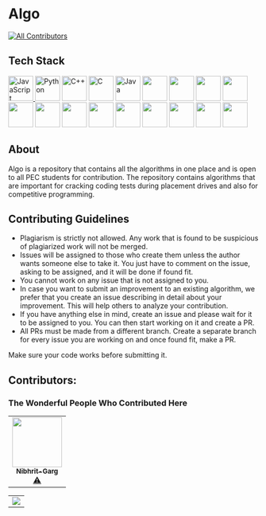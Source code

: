 # Algo
<!-- ALL-CONTRIBUTORS-BADGE:START - Do not remove or modify this section -->
[![All Contributors](https://img.shields.io/badge/all_contributors-1-orange.svg?style=flat-square)](#contributors-)
<!-- ALL-CONTRIBUTORS-BADGE:END -->

## Tech Stack
<a href="https://developer.mozilla.org/en-US/docs/Web/JavaScript" title="JavaScript"><img src="https://github.com/tomchen/stack-icons/blob/master/logos/javascript.svg" alt="JavaScript" width="50px" height="50px">
</a><a href="https://www.python.org/" title="Python"><img src="https://github.com/tomchen/stack-icons/blob/master/logos/python.svg" alt="Python" width="50px" height="50px"></a>
<a href="https://isocpp.org/" title="C++"><img src="https://github.com/tomchen/stack-icons/blob/master/logos/c-plusplus.svg" alt="C++" width="50px" height="50px"></a>
<a href="https://en.wikipedia.org/wiki/C_(programming_language)" title="C"><img src="https://github.com/tomchen/stack-icons/blob/master/logos/c.svg" alt="C" width="50px" height="50px"></a>
<a href="https://www.java.com/" title="Java"><img src="https://github.com/tomchen/stack-icons/blob/master/logos/java.svg" alt="Java" width="50px" height="50px"></a>
<img src="https://github.com/get-icon/geticon/blob/master/logos/dart.svg" width="50px" height="50px">
<img src="https://github.com/get-icon/geticon/blob/master/logos/ruby.svg" width="50px" height="50px">
<img src="https://github.com/get-icon/geticon/blob/master/logos/c-sharp.svg" width="50px" height="50px">
<img src="https://github.com/get-icon/geticon/blob/master/logos/go.svg" width="50px" height="50px">
<img src="https://github.com/get-icon/geticon/blob/master/logos/kotlin.svg" width="50px" height="50px">
<img src="https://github.com/get-icon/geticon/blob/master/logos/lua.svg" width="50px" height="50px">
<img src="https://github.com/get-icon/geticon/blob/master/logos/assembly.svg" width="50px" height="50px">
<img src="https://github.com/get-icon/geticon/blob/master/logos/r.svg" width="50px" height="50px">
<img src="https://github.com/get-icon/geticon/blob/master/logos/perl.svg" width="50px" height="50px">
<img src="https://github.com/get-icon/geticon/blob/master/logos/objective-c.svg" width="50px" height="50px">
<img src="https://github.com/get-icon/geticon/blob/master/logos/scala.svg" width="50px" height="50px">
<img src="https://github.com/get-icon/geticon/blob/master/logos/julia.svg" width="50px" height="50px">
<img src="https://github.com/get-icon/geticon/blob/master/logos/lua.svg" width="50px" height="50px">

## About
Algo is a repository that contains all the algorithms in one place and is open to all PEC students for contribution. The repository contains algorithms that are important for cracking coding tests during placement drives and also for competitive programming.

## Contributing Guidelines
- Plagiarism is strictly not allowed. Any work that is found to be suspicious of plagiarized work will not be merged.
- Issues will be assigned to those who create them unless the author wants someone else to take it. You just have to comment on the issue, asking to be assigned, and it will be done if found fit.
- You cannot work on any issue that is not assigned to you.
- In case you want to submit an improvement to an existing algorithm, we prefer that you create an issue describing in detail about your improvement. This will help others to analyze your contribution.
- If you have anything else in mind, create an issue and please wait for it to be assigned to you. You can then start working on it and create a PR.
- All PRs must be made from a different branch. Create a separate branch for every issue you are working on and once found fit, make a PR.

Make sure your code works before submitting it.

## Contributors:
### The Wonderful People Who Contributed Here

<!-- ALL-CONTRIBUTORS-LIST:START - Do not remove or modify this section -->
<!-- prettier-ignore-start -->
<!-- markdownlint-disable -->
<table>
  <tr>
    <td align="center"><a href="https://github.com/Nibhrit-Garg"><img src="https://avatars.githubusercontent.com/u/56041803?v=4?s=100" width="100px;" alt=""/><br /><sub><b>Nibhrit-Garg</b></sub></a><br /><a href="https://github.com/D-Ajay-Kumar/Algo/commits?author=Nibhrit-Garg" title="Tests">⚠️</a></td>
  </tr>
</table>

<!-- markdownlint-restore -->
<!-- prettier-ignore-end -->

<!-- ALL-CONTRIBUTORS-LIST:END -->
<table>
	<tr>
		<td>
   <a href="https://github.com/D-Ajay-Kumar/Algo/graphs/contributors">
  <img src="https://contrib.rocks/image?repo=D-Ajay-Kumar/Algo" />
</a>
		</td>
	</tr>
</table>




















